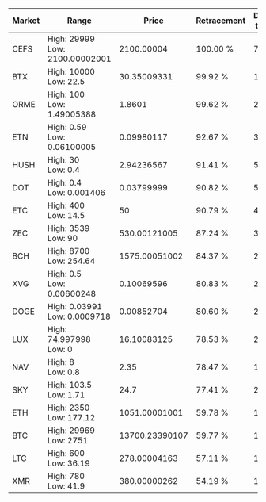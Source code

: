 | Market | Range | Price| Retracement | Doubles to 50% |
| --- | --- | --- | --- | --- |
| CEFS | High: 29999<br />Low: 2100.00002001 | 2100.00004 | 100.00 % | 7.64 |
| BTX | High: 10000<br />Low: 22.5 | 30.35009331 | 99.92 % | 165.11 |
| ORME | High: 100<br />Low: 1.49005388 | 1.8601 | 99.62 % | 27.28 |
| ETN | High: 0.59<br />Low: 0.06100005 | 0.09980117 | 92.67 % | 3.26 |
| HUSH | High: 30<br />Low: 0.4 | 2.94236567 | 91.41 % | 5.17 |
| DOT | High: 0.4<br />Low: 0.001406 | 0.03799999 | 90.82 % | 5.28 |
| ETC | High: 400<br />Low: 14.5 | 50 | 90.79 % | 4.15 |
| ZEC | High: 3539<br />Low: 90 | 530.00121005 | 87.24 % | 3.42 |
| BCH | High: 8700<br />Low: 254.64 | 1575.00051002 | 84.37 % | 2.84 |
| XVG | High: 0.5<br />Low: 0.00600248 | 0.10069596 | 80.83 % | 2.51 |
| DOGE | High: 0.03991<br />Low: 0.0009718 | 0.00852704 | 80.60 % | 2.40 |
| LUX | High: 74.997998<br />Low: 0 | 16.10083125 | 78.53 % | 2.33 |
| NAV | High: 8<br />Low: 0.8 | 2.35 | 78.47 % | 1.87 |
| SKY | High: 103.5<br />Low: 1.71 | 24.7 | 77.41 % | 2.13 |
| ETH | High: 2350<br />Low: 177.12 | 1051.00001001 | 59.78 % | 1.20 |
| BTC | High: 29969<br />Low: 2751 | 13700.23390107 | 59.77 % | 1.19 |
| LTC | High: 600<br />Low: 36.19 | 278.00004163 | 57.11 % | 1.14 |
| XMR | High: 780<br />Low: 41.9 | 380.00000262 | 54.19 % | 1.08 |
